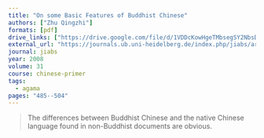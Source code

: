 ```yaml
---
title: "On some Basic Features of Buddhist Chinese"
authors: ["Zhu Qingzhi"]
formats: [pdf]
drive_links: ["https://drive.google.com/file/d/1VDDcKowHgeTMbsegSY2NbsDc_D8rSmwu/view?usp=drivesdk"]
external_url: "https://journals.ub.uni-heidelberg.de/index.php/jiabs/article/view/9009/2902"
journal: jiabs
year: 2008
volume: 31
course: chinese-primer
tags:
  - agama
pages: "485--504"
---
```


> The differences between Buddhist Chinese and the native Chinese language found in non-Buddhist documents are obvious.

